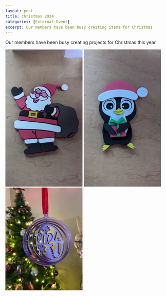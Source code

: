 ```yaml
---
layout: post
title: Christmas 2024
categories: [External-Event]
excerpt: Our members have been busy creating items for Christmas  
---
```


Our members have been busy creating projects for Christmas this year.

![](/images/xmas-24-1.png)
![](/images/xmas-24-2.png)
![](/images/xmas-24-3.png)
